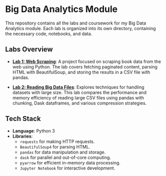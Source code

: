 # Big Data Analytics Module

This repository contains all the labs and coursework for my Big Data Analytics module. Each lab is organized into its own directory, containing the necessary code, notebooks, and data.

## Labs Overview

- **[Lab 1: Web Scraping](./lab1/)**: A project focused on scraping book data from the web using Python. The lab covers fetching paginated content, parsing HTML with BeautifulSoup, and storing the results in a CSV file with pandas.

- **[Lab 2: Reading Big Data Files](./lab2/)**: Explores techniques for handling datasets with large size. This lab compares the performance and memory efficiency of reading large CSV files using pandas with chunking, Dask dataframes, and various compression strategies.


## Tech Stack

- **Language**: Python 3
- **Libraries**:
    - `requests` for making HTTP requests.
    - `BeautifulSoup4` for parsing HTML.
    - `pandas` for data manipulation and storage.
    - `dask` for parallel and out-of-core computing.
    - `pyarrow` for efficient in-memory data processing.
    - `Jupyter Notebook` for interactive development.